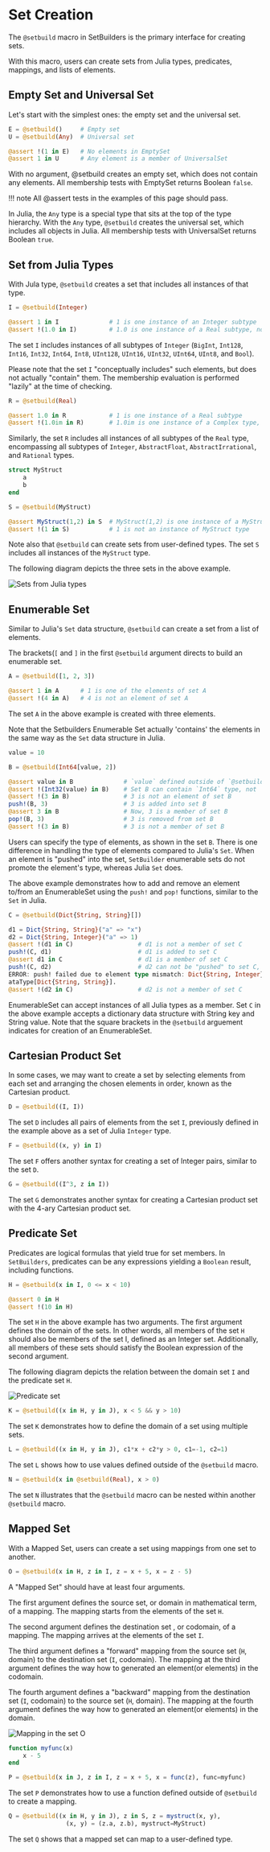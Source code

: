 # Set Creation
The `@setbuild` macro in SetBuilders is the primary interface for creating
sets.

With this macro, users can create sets from Julia types, predicates, mappings,
and lists of elements.

## Empty Set and Universal Set
Let's start with the simplest ones: the empty set and the universal set.

```julia
E = @setbuild()     # Empty set
U = @setbuild(Any)  # Universal set

@assert !(1 in E)   # No elements in EmptySet
@assert 1 in U      # Any element is a member of UniversalSet
```
With no argument, @setbuild creates an empty set, which does not contain
any elements. All membership tests with EmptySet returns Boolean `false`.

!!! note
    All @assert tests in the examples of this page should pass.

In Julia, the `Any` type is a special type that sits at the top of the type
hierarchy. With the `Any` type, `@setbuild` creates the universal set, which
includes all objects in Julia. All membership tests with UniversalSet returns
Boolean `true`.

## Set from Julia Types
With Jula type, `@setbuild` creates a set that includes all instances
of that type.

```julia
I = @setbuild(Integer)

@assert 1 in I              # 1 is one instance of an Integer subtype
@assert !(1.0 in I)         # 1.0 is one instance of a Real subtype, not an Integer subtype
```
The set `I` includes instances of all subtypes of `Integer` (`BigInt`,
`Int128`, `Int16`, `Int32`, `Int64`, `Int8`, `UInt128`, `UInt16`, `UInt32`,
`UInt64`, `UInt8`, and `Bool`).

Please note that the set `I` "conceptually includes" such elements,
but does not actually "contain" them. The membership evaluation is performed
"lazily" at the time of checking.

```julia
R = @setbuild(Real)

@assert 1.0 in R            # 1 is one instance of a Real subtype
@assert !(1.0im in R)       # 1.0im is one instance of a Complex type, not a Real subtype
```
Similarly, the set `R` includes all instances of all subtypes of the `Real`
type, encompassing all subtypes of `Integer`, `AbstractFloat`,
`AbstractIrrational`, and `Rational` types.

```julia
struct MyStruct
    a
    b
end

S = @setbuild(MyStruct)

@assert MyStruct(1,2) in S  # MyStruct(1,2) is one instance of a MyStruct type
@assert !(1 in S)           # 1 is not an instance of MyStruct type
```
Note also that `@setbuild` can create sets from user-defined types.
The set `S` includes all instances of the `MyStruct` type.

The following diagram depicts the three sets in the above example.

![Sets from Julia types](assets/images/juliatypesets.png)

## Enumerable Set
Similar to Julia's `Set` data structure, `@setbuild` can create a set from
a list of elements.

The brackets(`[` and `]` in the first `@setbuild` argument directs to build
an enumerable set.

```julia
A = @setbuild([1, 2, 3])

@assert 1 in A      # 1 is one of the elements of set A
@assert !(4 in A)   # 4 is not an element of set A
```
The set `A` in the above example is created with three elements.

Note that the Setbuilders Enumerable Set actually 'contains' the elements
in the same way as the `Set` data structure in Julia.

```julia
value = 10

B = @setbuild(Int64[value, 2])

@assert value in B              # `value` defined outside of `@setbuild` is used
@assert !(Int32(value) in B)    # Set B can contain `Int64` type, not `Int32`
@assert !(3 in B)               # 3 is not an element of set B
push!(B, 3)                     # 3 is added into set B
@assert 3 in B                  # Now, 3 is a member of set B
pop!(B, 3)                      # 3 is removed from set B
@assert !(3 in B)               # 3 is not a member of set B
```
Users can specify the type of elements, as shown in the set `B`. There is one
difference in handling the type of elements compared to Julia's `Set`.
When an element is "pushed" into the set, `SetBuilder` enumerable sets do not
promote the element's type, whereas Julia `Set` does.

The above example demonstrates how to add and remove an element to/from
an EnumerableSet using the `push!` and `pop!` functions, similar to the `Set`
in Julia.

```julia
C = @setbuild(Dict{String, String}[])

d1 = Dict{String, String}("a" => "x")
d2 = Dict{String, Integer}("a" => 1)
@assert !(d1 in C)                  # d1 is not a member of set C
push!(C, d1)                        # d1 is added to set C
@assert d1 in C                     # d1 is a member of set C
push!(C, d2)                        # d2 can not be "pushed" to set C, due to type-mismatch
ERROR: push! failed due to element type mismatch: Dict{String, Integer} not in 
ataType[Dict{String, String}].
@assert !(d2 in C)                  # d2 is not a member of set C
```
EnumerableSet can accept instances of all Julia types as a member. Set `C` in
the above example accepts a dictionary data structure with String key and
String value. Note that the square brackets in the `@setbuild` arguement
indicates for creation of an EnumerableSet.

## Cartesian Product Set
In some cases, we may want to create a set by selecting elements from each set
and arranging the chosen elements in order, known as the Cartesian product.

```julia
D = @setbuild((I, I))
```
The set `D` includes all pairs of elements from the set `I`, previously defined
in the example above as a set of Julia `Integer` type.

```julia
F = @setbuild((x, y) in I)
```
The set `F` offers another syntax for creating a set of Integer pairs, similar
to the set `D`.

```julia
G = @setbuild((I^3, z in I))
```
The set `G` demonstrates another syntax for creating a Cartesian product set
with the 4-ary Cartesian product set.

## Predicate Set
Predicates are logical formulas that yield true for set members. In `SetBuilders`,
predicates can be any expressions yielding a `Boolean` result, including functions.

```julia
H = @setbuild(x in I, 0 <= x < 10)

@assert 0 in H
@assert !(10 in H)
```
The set `H` in the above example has two arguments. The first
argument defines the domain of the sets. In other words, all members of
the set `H` should also be members of the set I, defined as an Integer set.
Additionally, all members of these sets should satisfy the Boolean expression
of the second argument.

The following diagram depicts the relation between the domain set `I` and
the predicate set `H`.

![Predicate set](assets/images/predicateset.png)

```julia
K = @setbuild((x in H, y in J), x < 5 && y > 10)
```
The set `K` demonstrates how to define the domain of a set using multiple
sets.

```julia
L = @setbuild((x in H, y in J), c1*x + c2*y > 0, c1=-1, c2=1)
```
The set `L` shows how to use values defined outside of the `@setbuild` macro.

```julia
N = @setbuild(x in @setbuild(Real), x > 0)
```
The set `N` illustrates that the `@setbuild` macro can be nested within
another `@setbuild` macro.

## Mapped Set
With a Mapped Set, users can create a set using mappings from one set to
another.

```julia
O = @setbuild(x in H, z in I, z = x + 5, x = z - 5)
```
A "Mapped Set" should have at least four arguments.

The first argument defines the source set, or domain in mathematical term,
of a mapping. The mapping starts from the elements of the set `H`.

The second argument defines the destination set , or codomain, of a mapping.
The mapping arrives at the elements of the set `I`.

The third argument defines a "forward" mapping from the source set (`H`, domain)
to the destination set (`I`, codomain). The mapping at the third argument
defines the way how to generated an element(or elements) in the codomain.

The fourth argument defines a "backward" mapping from the destination set
(`I`, codomain) to the source set (`H`, domain). The mapping at the fourth
argument defines the way how to generated an element(or elements) in the
domain.

![Mapping in the set O](assets/images/mappedset.png)

```julia
function myfunc(x)
    x - 5
end

P = @setbuild(x in J, z in I, z = x + 5, x = func(z), func=myfunc)
```
The set `P` demonstrates how to use a function defined outside of `@setbuild`
to create a mapping.

```julia
Q = @setbuild((x in H, y in J), z in S, z = mystruct(x, y),
                (x, y) = (z.a, z.b), mystruct=MyStruct)
```
The set `Q` shows that a mapped set can map to a user-defined type.

